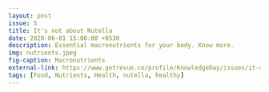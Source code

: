 ```yaml
---
layout: post
issue: 5
title: It's not about Nutella
date: 2020-06-01 15:00:00 +0530
description: Essential macronutrients for your body. Know more.
img: nutrients.jpeg
fig-caption: Macronutrients
external-link: https://www.getrevue.co/profile/KnowledgeDay/issues/it-s-not-about-nutella-knowledge-day-252574
tags: [Food, Nutrients, Health, nutella, healthy]
---
```


